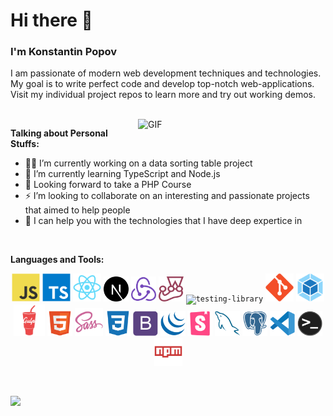 # Hi there 👋

### I'm Konstantin Popov

I am passionate of modern web development techniques and technologies. My goal is to write perfect code and develop top-notch web-applications. Visit my individual project repos to learn more and try out working demos.

<br>

<img align="right" width="300" alt="GIF" src="https://user-images.githubusercontent.com/46906648/116898275-d798d780-ac3e-11eb-9195-0f0307b7782e.gif" />

**Talking about Personal Stuffs:**

- 👨‍💻 I’m currently working on a data sorting table project
- 🌱 I’m currently learning TypeScript and Node.js
- 🚀 Looking forward to take a PHP Course 
- ⚡ I’m looking to collaborate on an interesting and passionate projects that aimed to help people
- 💪 I can help you with the technologies that I have deep expertice in


<br>


**Languages and Tools:** 

<p align="center">
  <code><img src="https://github.com/devicons/devicon/blob/master/icons/javascript/javascript-original.svg" alt="javascript" width="45" height="45" /></code>
  <code><img src="https://github.com/devicons/devicon/blob/master/icons/typescript/typescript-original.svg" alt="typescript" width="45" height="45" /></code>
  <code><img src="https://github.com/devicons/devicon/blob/master/icons/react/react-original.svg" alt="react" width="45" height="45" /></code>
  <code><img src="https://github.com/devicons/devicon/blob/master/icons/nextjs/nextjs-original.svg" alt="nextjs" width="40" height="40" /></code>
  <code><img src="https://github.com/devicons/devicon/blob/master/icons/redux/redux-original.svg" alt="redux" width="40" height="40" /></code>
  <code><img src="https://github.com/devicons/devicon/blob/master/icons/jest/jest-plain.svg" alt="jest" width="40" height="40" /></code>
  <code><img src="https://avatars.githubusercontent.com/u/49996085?s=200&v=4" alt="testing-library" width="40" height="40" /></code>
  <code><img src="https://github.com/devicons/devicon/blob/master/icons/git/git-original.svg" alt="git" width="45" height="45" /></code>
  <code><img src="https://github.com/devicons/devicon/blob/master/icons/webpack/webpack-original.svg" alt="webpack" width="45" height="45" /></code>
  <code><img src="https://github.com/devicons/devicon/blob/master/icons/gulp/gulp-plain.svg" alt="gulp" width="50" height="50"></code>
  <code><img src="https://github.com/devicons/devicon/blob/master/icons/html5/html5-original.svg" alt="html5" width="40" height="40" /></code>
  <code><img src="https://github.com/devicons/devicon/blob/master/icons/sass/sass-original.svg" alt="sass/sccs" width="45" height="45" /></code>
  <code><img src="https://github.com/devicons/devicon/blob/master/icons/css3/css3-plain.svg" alt="css3" width="40" height="40" /></code>
  <code><img src="https://github.com/devicons/devicon/blob/master/icons/bootstrap/bootstrap-plain.svg" alt="bootstrap" width="40" height="40" /></code>
  <code><img src="https://github.com/devicons/devicon/blob/master/icons/jquery/jquery-plain.svg" alt="jquery" width="40" height="40"></code>
  <code><img src="https://github.com/devicons/devicon/blob/master/icons/storybook/storybook-original.svg" alt="storybook" width="40" height="40"></code>
  <code><img src="https://github.com/devicons/devicon/blob/master/icons/mysql/mysql-original.svg" alt="mysql" width="40" height="40" /></code>
  <code><img src="https://github.com/devicons/devicon/blob/master/icons/postgresql/postgresql-plain.svg" alt="postgresql" width="40" height="40" /></code>
  <code><img src="https://github.com/devicons/devicon/blob/master/icons/vscode/vscode-original.svg" alt="vscode" width="40" height="40" /></code>
  <code><img src="https://raw.githubusercontent.com/github/explore/80688e429a7d4ef2fca1e82350fe8e3517d3494d/topics/terminal/terminal.png" alt="terminal" width="40" height="40"></code>
  <code><img src="https://github.com/devicons/devicon/blob/master/icons/npm/npm-original-wordmark.svg" alt="npm" width="45" height="45"></code>
</p>


<br>


![](https://komarev.com/ghpvc/?username=KonstHardy)

